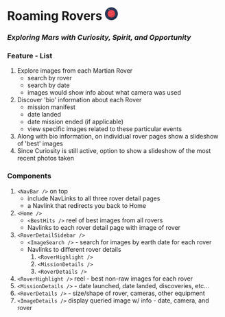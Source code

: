 # Roaming Rovers <img src="/public/images/mars-icon.png" alt="icon" width="30" />

### _Exploring Mars with Curiosity, Spirit, and Opportunity_

### Feature - List

1. Explore images from each Martian Rover
   - search by rover
   - search by date
   - images would show info about what camera was used
2. Discover 'bio' information about each Rover
   - mission manifest
   - date landed
   - date mission ended (if applicable)
   - view specific images related to these particular events
3. Along with bio information, on individual rover pages show a slideshow of 'best' images
4. Since Curiosity is still active, option to show a slideshow of the most recent photos taken

### Components

1. `<NavBar />` on top
   - include NavLinks to all three rover detail pages
   - a Navlink that redirects you back to Home
2. `<Home />`
   - `<BestHits />` reel of best images from all rovers
   - Navlinks to each rover detail page with image of rover
3. `<RoverDetailSidebar />`
   - `<ImageSearch />` - search for images by earth date for each rover
   - Navlinks to different rover details
     1. `<RoverHighlight />`
     2. `<MissionDetails />`
     3. `<RoverDetails />`
4. `<RoverHighlight />` reel - best non-raw images for each rover
5. `<MissionDetails />` - date launched, date landed, discoveries, etc...
6. `<RoverDetails />` - size/shape of rover, cameras, other equipment
7. `<ImageDetails />` display queried image w/ info - date, camera, and rover
